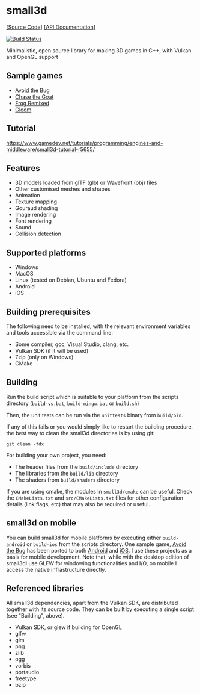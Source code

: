 # small3d

[[Source Code]](https://github.com/dimi309/small3d) [[API Documentation]](https://dimi309.github.io/small3d)

[![Build Status](https://app.travis-ci.com/dimi309/small3d.svg?branch=master)](https://app.travis-ci.com/dimi309/small3d)

Minimalistic, open source library for making 3D games in C++, with
Vulkan and OpenGL support

## Sample games

- [Avoid the Bug](https://github.com/dimi309/small3d-samples/tree/master/avoidthebug)
- [Chase the Goat](https://github.com/dimi309/small3d-samples/tree/master/chasethegoat)
- [Frog Remixed](https://github.com/dimi309/small3d-samples/tree/master/frogremixed)
- [Gloom](https://github.com/dimi309/small3d-samples/tree/master/gloom)

## Tutorial

https://www.gamedev.net/tutorials/programming/engines-and-middleware/small3d-tutorial-r5655/

## Features

- 3D models loaded from glTF (glb) or Wavefront (obj) files
- Other customised meshes and shapes
- Animation
- Texture mapping
- Gouraud shading
- Image rendering
- Font rendering
- Sound
- Collision detection

## Supported platforms

- Windows
- MacOS
- Linux (tested on Debian, Ubuntu and Fedora)
- Android
- iOS

## Building prerequisites

The following need to be installed, with the relevant environment variables
and tools accessible via the command line:

- Some compiler, gcc, Visual Studio, clang, etc.
- Vulkan SDK (if it will be used)
- 7zip (only on Windows)
- CMake

## Building

Run the build script which is suitable to your platform from the scripts 
directory (`build-vs.bat`, `build-mingw.bat` or `build.sh`)
	
Then, the unit tests can be run via the `unittests` binary from `build/bin`.

If any of this fails or you would simply like to restart the building
procedure, the best way to clean the small3d directories is by using git:

	git clean -fdx

For building your own project, you need:

- The header files from the `build/include` directory
- The libraries from the `build/lib` directory 
- The shaders from `build/shaders` directory

If you are using cmake, the modules in `small3d/cmake` can be useful. Check the 
`CMakeLists.txt` and `src/CMakeLists.txt` files for other configuration details 
(link flags, etc) that may also be required or useful.

## small3d on mobile

You can build small3d for mobile platforms by executing either `build-android` or 
`build-ios` from the scripts directory. One sample game, [Avoid the Bug](https://github.com/dimi309/small3d-samples/tree/master/avoidthebug)
has been ported to both [Android](https://github.com/dimi309/small3d-samples/tree/master/avoidthebug-android) 
and [iOS](https://github.com/dimi309/small3d-samples/tree/master/avoidthebug-ios). 
I use these projects as a basis for mobile development. Note that, while with 
the desktop edition of small3dI use GLFW for windowing functionalities and I/O,
on mobile I access the native infrastructure directly.

## Referenced libraries

All small3d dependencies, apart from the Vulkan SDK, are distributed together 
with its source code. They can be built by executing a single script 
(see "Building", above).

- Vulkan SDK, or glew if building for OpenGL
- glfw 
- glm 
- png
- zlib
- ogg
- vorbis
- portaudio
- freetype
- bzip
